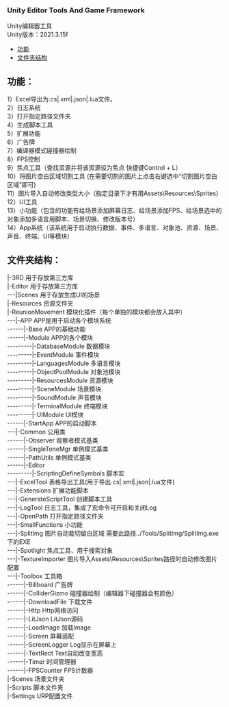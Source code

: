### Unity Editor Tools And Game Framework
Unity编辑器工具<br>
Unity版本：2021.3.15f<br>

- [功能](#Function)
- [文件夹结构](#FolderStructure)

## 功能：<a name="Function"></a>
1）Excel导出为.cs|.xml|.json|.lua文件。<br>
2）日志系统<br>
3）打开指定路径文件夹<br>
4）生成脚本工具<br>
5）扩展功能<br>
6）广告牌<br>
7）编译器模式碰撞器绘制<br>
8）FPS控制<br>
9）焦点工具（查找资源并将该资源设为焦点 快捷键Control + L）<br>
10）将图片空白区域切割工具 (在需要切割的图片上点击右键选中“切割图片空白区域”即可)<br>
11）图片导入自动修改类型大小（指定目录下才有用Assets\Resources\Sprites）<br>
12）UI工具<br>
13）小功能（包含的功能有给场景添加屏幕日志、给场景添加FPS、给场景选中的对象添加多语言用脚本、场景切换、修改版本号）<br>
14）App系统（该系统用于启动执行数据、事件、多语言、对象池、资源、场景、声音、终端、UI等模块）<br>

## 文件夹结构：<a name="FolderStructure"></a>
|-3RD                   用于存放第三方库<br>
|-Editor                用于存放第三方库<br>
---|Scenes              用于存放生成UI的场景<br>
|-Resources             资源文件夹<br>
|-ReunionMovement       模块化插件（每个单独的模块都会放入其中）<br>
---|-APP                APP是用于启动各个模块系统<br>
------|-Base            APP的基础功能<br>
------|-Module          APP的各个模块<br>
---------|-DatabaseModule    数据模块<br>
---------|-EventModule       事件模块<br>
---------|-LanguagesModule   多语言模块<br>
---------|-ObjectPoolModule  对象池模块<br>
---------|-ResourcesModule   资源模块<br>
---------|-SceneModule       场景模块<br>
---------|-SoundModule       声音模块<br>
---------|-TerminalModule    终端模块<br>
---------|-UIModule          UI模块<br>
------|-StartApp        APP的启动脚本<br>
---|-Common             公用类<br>
------|-Observer        观察者模式基类<br>
------|-SingleToneMgr   单例模式基类<br>
------|-PathUtils       单例模式基类<br>
------|-Editor          <br>
---------|-ScriptingDefineSymbols  脚本宏<br>
---|-ExcelTool          表格导出工具(用于导出.cs|.xml|.json|.lua文件)<br>
---|-Extensions         扩展功能脚本<br>
---|-GenerateScriptTool 创建脚本工具<br>
---|-LogTool            日志工具，集成了宏命令可开启和关闭Log<br>
---|-OpenPath           打开指定路径文件夹<br>
---|-SmallFunctions     小功能<br>
---|-SplitImg           图片自动裁切留白区域  需要此路径../Tools/SplitImg/SplitImg.exe下的EXE<br>
---|-Spotlight          焦点工具、用于搜索对象<br>
---|-TextureImporter    图片导入Assets\Resources\Sprites路径时自动修改图片配置<br>
---|-Toolbox            工具箱<br>
------|-Billboard       广告牌<br>
------|-ColliderGizmo   碰撞器绘制（编辑器下碰撞器会有颜色）<br>
------|-DownloadFile    下载文件<br>
------|-Http            Http网络访问<br>
------|-LitJson         LitJson源码<br>
------|-LoadImage       加载Image<br>
------|-Screen          屏幕适配<br>
------|-ScreenLogger    Log显示在屏幕上<br>
------|-TextRect        Text自动改变宽高<br>
------|-Timer           时间管理器<br>
------|-FPSCounter      FPS计数器<br>
|-Scenes                场景文件夹<br>
|-Scripts               脚本文件夹<br>
|-Settings              URP配置文件<br>
